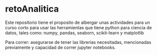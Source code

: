 # retoAnalitica

Este repositorio tiene el proposito de albergar unas actividades para un curso corto para usar las herramientas que tiene python para ciencia de datos, tales como: numpy, pandas, seaborn, scikit-learn y matplotlib

Para correr: asegurarse de tener las librerias necesitadas, mencionadas previamente y capacidad de correr jupyter notebooks.
